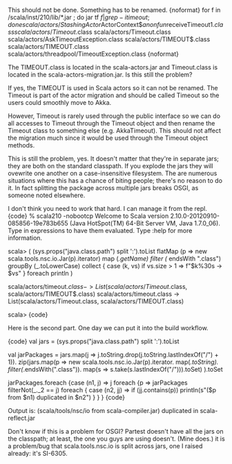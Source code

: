 This should not be done.  Something has to be renamed.
{noformat}
for f in /scala/inst/210/lib/*.jar ; do jar tf $f |grep -i timeout ; done
scala/actors/StashingActor$ActorContext$$anonfun$receiveTimeout$1.class
scala/actors/Timeout$.class
scala/actors/Timeout.class
scala/actors/AskTimeoutException.class
scala/actors/TIMEOUT$.class
scala/actors/TIMEOUT.class
scala/actors/threadpool/TimeoutException.class
{noformat}

The TIMEOUT.class is located in the scala-actors.jar and Timeout.class is located in the scala-actors-migration.jar. Is this still the problem?

If yes, the TIMEOUT is used in Scala actors so it can not be renamed. The Timeout is part of the actor migration and should be called Timeout so the users could smoothly move to Akka. 

However, Timeout is rarely used through the public interface so we can do all accesses to Timeout through the Timeout object and then rename the Timeout class to something else (e.g. AkkaTimeout). This should not affect the migration much since it would be used through the Timeout object methods.

This is still the problem, yes.  It doesn't matter that they're in separate jars; they are both on the standard classpath.  If you explode the jars they will ovewrite one another on a case-insensitive filesystem.  The are numerous situations where this has a chance of biting people; there's no reason to do it.  In fact splitting the package across multiple jars breaks OSGI, as someone noted elsewhere.

I don't think you need to work that hard.  I can manage it from the repl.
{code}
% scala210 -nobootcp
Welcome to Scala version 2.10.0-20120910-085856-19e783b655 (Java HotSpot(TM) 64-Bit Server VM, Java 1.7.0_06).
Type in expressions to have them evaluated.
Type :help for more information.

scala> ( (sys.props("java.class.path") split ':').toList
    flatMap (p => new scala.tools.nsc.io.Jar(p).iterator)
    map (_.getName) 
    filter (_ endsWith ".class")
    groupBy (_.toLowerCase)
    collect { case (k, vs) if vs.size > 1 => f"$k%30s -> $vs" }
    foreach println
)

   scala/actors/timeout$.class -> List(scala/actors/Timeout$.class, scala/actors/TIMEOUT$.class)
    scala/actors/timeout.class -> List(scala/actors/Timeout.class, scala/actors/TIMEOUT.class)

scala> 
{code}

Here is the second part. One day we can put it into the build workflow.

{code}
val jars = (sys.props("java.class.path") split ':').toList

val jarPackages = jars.map(j => j.toString.drop(j.toString.lastIndexOf("/") + 1)).
  zip(jars.map(p =>
    new scala.tools.nsc.io.Jar(p).iterator.
    map(_.toString).
    filter(_.endsWith(".class")).
    map(s => s.take(s.lastIndexOf("/"))).toSet)
  ).toSet

jarPackages.foreach {case (n1, j) => 
  j foreach {p =>
    jarPackages filterNot(_._2 == j) foreach { case (n2, jj) =>
      if (jj.contains(p)) println(s"($p from $n1) duplicated in $n2")
    }
  }
}
{code}

Output is: 
(scala/tools/nsc/io from scala-compiler.jar) duplicated in scala-reflect.jar

Don't know if this is a problem for OSGI?
Partest doesn't have all the jars on the classpath; at least, the one you guys are using doesn't.  (Mine does.) it is a problem/bug that scala.tools.nsc.io is split across jars, one I raised already: it's SI-6305.
